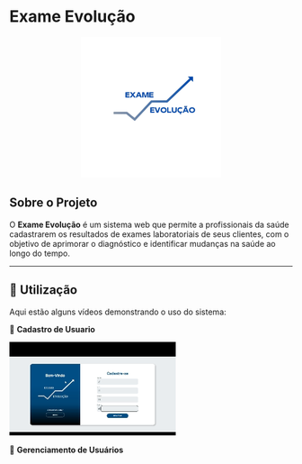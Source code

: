 # Exame Evolução  

<p align="center">
  <img src="https://github.com/anaclara32156/Exame-Evolucao/blob/8cc1c2b3f37abd233d2b95fa645beb56469e853f/ExameEvolucao/codigo/assets/img/LogoAzul.png" width="250">
</p>

## Sobre o Projeto  
O **Exame Evolução** é um sistema web que permite a profissionais da saúde cadastrarem os resultados de exames laboratoriais de seus clientes, com o objetivo de aprimorar o diagnóstico e identificar mudanças na saúde ao longo do tempo.

---

## 📌 Utilização  
Aqui estão alguns vídeos demonstrando o uso do sistema:  

🎥 **Cadastro de Usuario**  

![Demo](https://github.com/anaclara32156/Exame-Evolucao/blob/4956110150e55e31d156f6070ae38c15bf53d783/ExameEvolucao/codigo/assets/img/CadastroUsuario.gif)

🎥 **Gerenciamento de Usuários**   




